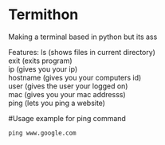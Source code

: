 # Termithon
Making a terminal based in python but its ass

Features:
ls (shows files in current directory)<br>
exit (exits program)<br>
ip (gives you your ip)<br>
hostname (gives you your computers id)<br>
user (gives the user your logged on)<br>
mac (gives you your mac addresss)<br>
ping (lets you ping a website)<br>

#Usage
example for ping command<br>
```
ping www.google.com
```
